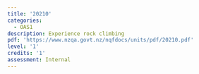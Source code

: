 ```yaml
---
title: '20210'
categories:
  - OAS1
description: Experience rock climbing
pdf: 'https://www.nzqa.govt.nz/nqfdocs/units/pdf/20210.pdf'
level: '1'
credits: '1'
assessment: Internal
---
```



